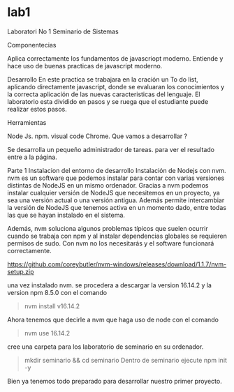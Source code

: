 # lab1
Laboratori No 1
Seminario de Sistemas

Componentecias

Aplica correctamente los fundamentos de javascriopt moderno.
Entiende y hace uso de buenas practicas de javascript moderno.

Desarrollo
En este practica se trabajara en la cración un To do list, aplicando directamente javascript, donde se evaluaran los conocimientos y la correcta aplicación de las nuevas caracteristicas del lenguaje.
El laboratorio esta dividido en pasos y se ruega que el estudiante puede realizar estos pasos.

Herramientas 

Node Js.
npm.
visual code
Chrome.
 Que vamos a desarrollar ?

Se desarrolla un pequeño administrador de tareas. para ver el resultado entre a la página.


Parte 1
Instalacion del entorno de desarrollo 
Instalación de Nodejs con nvm.
nvm es un software que podemos instalar para contar con varias versiones distintas de NodeJS en un mismo ordenador. Gracias a nvm podemos instalar cualquier versión de NodeJS que necesitemos en un proyecto, ya sea una versión actual o una versión antigua. Además permite intercambiar la versión de NodeJS que tenemos activa en un momento dado, entre todas las que se hayan instalado en el sistema.

Además, nvm soluciona algunos problemas típicos que suelen ocurrir cuando se trabaja con npm y al instalar dependencias globales se requieren permisos de sudo. Con nvm no los necesitarás y el software funcionará correctamente.

https://github.com/coreybutler/nvm-windows/releases/download/1.1.7/nvm-setup.zip

una vez instalado nvm. 
se procedera a descargar la version 16.14.2 y la version npm 8.5.0
con el comando
> nvm install v16.14.2


Ahora tenemos que decirle a nvm que haga uso de node con el comando
> nvm use 16.14.2

cree una carpeta para los laboratorio de seminario en su ordenador.
> mkdir seminario && cd seminario
Dentro de seminario 
ejecute 
> npm init -y

Bien ya tenemos todo preparado para desarrollar nuestro primer proyecto.

